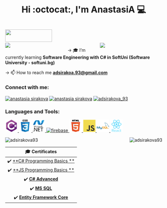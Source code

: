 <h1 align="center">Hi :octocat:, I'm AnastasiA 💻</h1>
<br text-align:"center">
<img width="150" height="40" src="https://visitor-badge.glitch.me/badge?page_id=adsirakova93">
   <br>
  <img width="200" align="left" src="https://media.giphy.com/media/WUTywPPYZpdDChyBaZ/giphy.gif">
    <img width="200" align="right" src="https://media.giphy.com/media/KNP5EQE5n2nczSFYpD/giphy.gif">

-> :mortar_board: I’m currently learning **Software Engineering with C# in SoftUni (Software University - softuni.bg)**

-> 📫 How to reach me **adsirakoa.93@gmail.com**

<h3 align="left">Connect with me:</h3>
<p align="left">
<a href="https://linkedin.com/in/anastasia sirakova" target="blank"><img align="center" src="https://cdn.jsdelivr.net/npm/simple-icons@3.0.1/icons/linkedin.svg" alt="anastasia sirakova" height="30" width="40" /></a>
<a href="https://fb.com/anastasia sirakova" target="blank"><img align="center" src="https://cdn.jsdelivr.net/npm/simple-icons@3.0.1/icons/facebook.svg" alt="anastasia sirakova" height="30" width="40" /></a>
<a href="https://instagram.com/adsirakova_93" target="blank"><img align="center" src="https://cdn.jsdelivr.net/npm/simple-icons@3.0.1/icons/instagram.svg" alt="adsirakova_93" height="30" width="40" /></a>
</p>

<h3 align="left">Languages and Tools:</h3>
<p align="left"> <a href="https://www.w3schools.com/cs/" target="_blank"> <img src="https://raw.githubusercontent.com/devicons/devicon/master/icons/csharp/csharp-original.svg" alt="csharp" width="40" height="40"/> </a> <a href="https://www.w3schools.com/css/" target="_blank"> <img src="https://raw.githubusercontent.com/devicons/devicon/master/icons/css3/css3-original-wordmark.svg" alt="css3" width="40" height="40"/> </a> <a href="https://dotnet.microsoft.com/" target="_blank"> <img src="https://raw.githubusercontent.com/devicons/devicon/master/icons/dot-net/dot-net-original-wordmark.svg" alt="dotnet" width="40" height="40"/> </a> <a href="https://firebase.google.com/" target="_blank"> <img src="https://www.vectorlogo.zone/logos/firebase/firebase-icon.svg" alt="firebase" width="40" height="40"/> </a> <a href="https://www.w3.org/html/" target="_blank"> <img src="https://raw.githubusercontent.com/devicons/devicon/master/icons/html5/html5-original-wordmark.svg" alt="html5" width="40" height="40"/> </a> <a href="https://developer.mozilla.org/en-US/docs/Web/JavaScript" target="_blank"> <img src="https://raw.githubusercontent.com/devicons/devicon/master/icons/javascript/javascript-original.svg" alt="javascript" width="40" height="40"/> </a> <a href="https://www.mysql.com/" target="_blank"> <img src="https://raw.githubusercontent.com/devicons/devicon/master/icons/mysql/mysql-original-wordmark.svg" alt="mysql" width="40" height="40"/> </a> <a href="https://reactjs.org/" target="_blank"> <img src="https://raw.githubusercontent.com/devicons/devicon/master/icons/react/react-original-wordmark.svg" alt="react" width="40" height="40"/> </a> </p>

<p><img align="left" src="https://github-readme-stats.vercel.app/api/top-langs?username=adsirakova93&show_icons=true&locale=en&layout=compact" alt="adsirakova93" /></p>

<p>&nbsp;<img align="right" src="https://github-readme-stats.vercel.app/api?username=adsirakova93&show_icons=true&locale=en" alt="adsirakova93" /></p>

🎓 Certificates |
| :-: |
| :heavy_check_mark: [**C# Programming Basics **](https://softuni.bg/certificates/details/60673/1ce28ea7) |
| :heavy_check_mark: [**JS Programming Basics **](https://softuni.bg/Certificates/Details/76969/8519c88d) |
| :heavy_check_mark: [**C# Advanced**](https://softuni.bg/certificates/details/104811/92d21587)      |
| :heavy_check_mark: [**MS SQL**](https://softuni.bg/Certificates/Details/103974/8880c91c)  |      
|:heavy_check_mark: [**Entity Framework Core**](https://softuni.bg/Certificates/Details/104411/b9384d34) |
